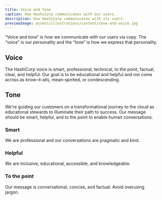 ```yaml
---
title: Voice and Tone
caption: How HashiCorp communicates with our users.
description: How HashiCorp communicates with its users.
previewImage: assets/illustrations/content/tone-and-voice.jpg
---
```


“Voice and tone” is how we communicate with our users via copy. The “voice” is our personality and the “tone” is how we express that personality.

## Voice

The HashiCorp voice is smart, professional, technical, to the point, factual, clear, and helpful. Our goal is to be educational and helpful and not come across as know-it-alls, mean-spirited, or condescending.

## Tone

We're guiding our customers on a transformational journey to the cloud as educational stewards to illuminate their path to success. Our message should be smart, helpful, and to the point to enable human conversations.

### Smart

We are professional and our conversations are pragmatic and kind.

### Helpful

We are inclusive, educational, accessible, and knowledgeable.

### To the point

Our message is conversational, concise, and factual. Avoid overusing jargon.


